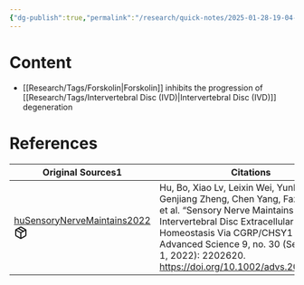 ```yaml
---
{"dg-publish":true,"permalink":"/research/quick-notes/2025-01-28-19-04-29/","updated":"2025-01-28T19:10:07-05:00"}
---
```


# Content
- [[Research/Tags/Forskolin\|Forskolin]] inhibits the progression of [[Research/Tags/Intervertebral Disc (IVD)\|Intervertebral Disc (IVD)]] degeneration
# References
<div><table class="dataview table-view-table"><thead class="table-view-thead"><tr class="table-view-tr-header"><th class="table-view-th"><span>Original Sources</span><span class="dataview small-text">1</span></th><th class="table-view-th"><span>Citations</span></th></tr></thead><tbody class="table-view-tbody"><tr><td><span><a data-tooltip-position="top" aria-label="Research/Evidence Sources/huSensoryNerveMaintains2022.md" data-href="Research/Evidence Sources/huSensoryNerveMaintains2022.md" href="Research/Evidence Sources/huSensoryNerveMaintains2022.md" class="internal-link" target="_blank" rel="noopener nofollow" fileclass-name="Research Links">huSensoryNerveMaintains2022</a><a class="metadata-menu fileclass-icon"><svg xmlns="http://www.w3.org/2000/svg" width="24" height="24" viewBox="0 0 24 24" fill="none" stroke="currentColor" stroke-width="2" stroke-linecap="round" stroke-linejoin="round" class="svg-icon lucide-package"><path d="m7.5 4.27 9 5.15"></path><path d="M21 8a2 2 0 0 0-1-1.73l-7-4a2 2 0 0 0-2 0l-7 4A2 2 0 0 0 3 8v8a2 2 0 0 0 1 1.73l7 4a2 2 0 0 0 2 0l7-4A2 2 0 0 0 21 16Z"></path><path d="m3.3 7 8.7 5 8.7-5"></path><path d="M12 22V12"></path></svg></a></span></td><td><span>Hu, Bo, Xiao Lv, Leixin Wei, Yunhao Wang, Genjiang Zheng, Chen Yang, Fazhi Zang, et al. “Sensory Nerve Maintains Intervertebral Disc Extracellular Matrix Homeostasis Via CGRP/CHSY1 Axis.” Advanced Science 9, no. 30 (September 1, 2022): 2202620. <a rel="noopener nofollow" class="external-link" href="https://doi.org/10.1002/advs.202202620" target="_blank">https://doi.org/10.1002/advs.202202620</a>.</span></td></tr></tbody></table></div>

